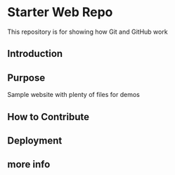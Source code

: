 # Starter Web Repo

This repository is for showing how Git and GitHub work

## Introduction

## Purpose

Sample website with plenty of files for demos

## How to Contribute

## Deployment

## more info
